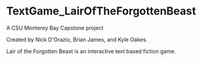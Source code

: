 # TextGame_LairOfTheForgottenBeast

A CSU Monterey Bay Capstone project

Created by Nick D'Orazio, Brian James, and Kyle Oakes.

Lair of the Forgotten Beast is an interactive text based fiction game.

